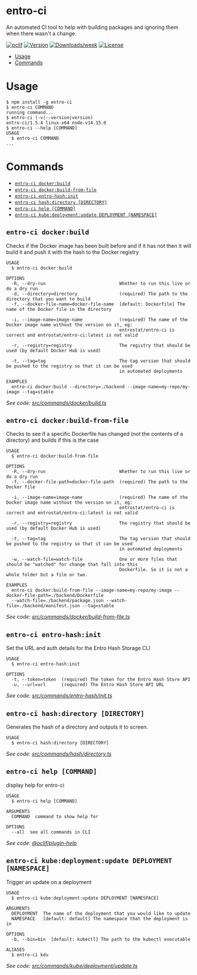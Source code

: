 entro-ci
========

An automated CI tool to help with building packages and ignoring them when there wasn&#39;t a change.

[![oclif](https://img.shields.io/badge/cli-oclif-brightgreen.svg)](https://oclif.io)
[![Version](https://img.shields.io/npm/v/entro-ci.svg)](https://npmjs.org/package/entro-ci)
[![Downloads/week](https://img.shields.io/npm/dw/entro-ci.svg)](https://npmjs.org/package/entro-ci)
[![License](https://img.shields.io/npm/l/entro-ci.svg)](https://github.com/entrostat/entro-ci/blob/master/package.json)

<!-- toc -->
* [Usage](#usage)
* [Commands](#commands)
<!-- tocstop -->
# Usage
<!-- usage -->
```sh-session
$ npm install -g entro-ci
$ entro-ci COMMAND
running command...
$ entro-ci (-v|--version|version)
entro-ci/1.5.4 linux-x64 node-v14.15.0
$ entro-ci --help [COMMAND]
USAGE
  $ entro-ci COMMAND
...
```
<!-- usagestop -->
# Commands
<!-- commands -->
* [`entro-ci docker:build`](#entro-ci-dockerbuild)
* [`entro-ci docker:build-from-file`](#entro-ci-dockerbuild-from-file)
* [`entro-ci entro-hash:init`](#entro-ci-entro-hashinit)
* [`entro-ci hash:directory [DIRECTORY]`](#entro-ci-hashdirectory-directory)
* [`entro-ci help [COMMAND]`](#entro-ci-help-command)
* [`entro-ci kube:deployment:update DEPLOYMENT [NAMESPACE]`](#entro-ci-kubedeploymentupdate-deployment-namespace)

## `entro-ci docker:build`

Checks if the Docker image has been built before and if it has not then it will build it and push it with the hash to the Docker registry

```
USAGE
  $ entro-ci docker:build

OPTIONS
  -R, --dry-run                            Whether to run this live or do a dry run
  -d, --directory=directory                (required) The path to the directory that you want to build
  -f, --docker-file-name=docker-file-name  [default: Dockerfile] The name of the Docker file in the directory

  -i, --image-name=image-name              (required) The name of the Docker image name without the version on it, eg:
                                           entrostat/entro-ci is correct and entrostat/entro-ci:latest is not valid

  -r, --registry=registry                  The registry that should be used (by default Docker Hub is used)

  -t, --tag=tag                            The tag version that should be pushed to the registry so that it can be used
                                           in automated deployments

EXAMPLES
  entro-ci docker:build --directory=./backend --image-name=my-repo/my-image --tag=stable
```

_See code: [src/commands/docker/build.ts](https://github.com/entrostat/entro-ci/blob/v1.5.4/src/commands/docker/build.ts)_

## `entro-ci docker:build-from-file`

Checks to see if a specific Dockerfile has changed (not the contents of a directory) and builds if this is the case

```
USAGE
  $ entro-ci docker:build-from-file

OPTIONS
  -R, --dry-run                            Whether to run this live or do a dry run
  -f, --docker-file-path=docker-file-path  (required) The path to the Docker file

  -i, --image-name=image-name              (required) The name of the Docker image name without the version on it, eg:
                                           entrostat/entro-ci is correct and entrostat/entro-ci:latest is not valid

  -r, --registry=registry                  The registry that should be used (by default Docker Hub is used)

  -t, --tag=tag                            The tag version that should be pushed to the registry so that it can be used
                                           in automated deployments

  -w, --watch-file=watch-file              One or more files that should be "watched" for change that fall into this
                                           Dockerfile. So it is not a whole folder but a file or two.

EXAMPLES
  entro-ci docker:build-from-file --image-name=my-repo/my-image --docker-file-path=./backend/Dockerfile 
  --watch-file=./backend/package.json --watch-file=./backend/manifest.json --tag=stable
```

_See code: [src/commands/docker/build-from-file.ts](https://github.com/entrostat/entro-ci/blob/v1.5.4/src/commands/docker/build-from-file.ts)_

## `entro-ci entro-hash:init`

Set the URL and auth details for the Entro Hash Storage CLI

```
USAGE
  $ entro-ci entro-hash:init

OPTIONS
  -t, --token=token  (required) The token for the Entro Hash Store API
  -u, --url=url      (required) The Entro Hash Store API URL
```

_See code: [src/commands/entro-hash/init.ts](https://github.com/entrostat/entro-ci/blob/v1.5.4/src/commands/entro-hash/init.ts)_

## `entro-ci hash:directory [DIRECTORY]`

Generates the hash of a directory and outputs it to screen.

```
USAGE
  $ entro-ci hash:directory [DIRECTORY]
```

_See code: [src/commands/hash/directory.ts](https://github.com/entrostat/entro-ci/blob/v1.5.4/src/commands/hash/directory.ts)_

## `entro-ci help [COMMAND]`

display help for entro-ci

```
USAGE
  $ entro-ci help [COMMAND]

ARGUMENTS
  COMMAND  command to show help for

OPTIONS
  --all  see all commands in CLI
```

_See code: [@oclif/plugin-help](https://github.com/oclif/plugin-help/blob/v3.2.0/src/commands/help.ts)_

## `entro-ci kube:deployment:update DEPLOYMENT [NAMESPACE]`

Trigger an update on a deployment

```
USAGE
  $ entro-ci kube:deployment:update DEPLOYMENT [NAMESPACE]

ARGUMENTS
  DEPLOYMENT  The name of the deployment that you would like to update
  NAMESPACE   [default: default] The namespace that the deployment is in

OPTIONS
  -b, --bin=bin  [default: kubectl] The path to the kubectl executable

ALIASES
  $ entro-ci kdu
```

_See code: [src/commands/kube/deployment/update.ts](https://github.com/entrostat/entro-ci/blob/v1.5.4/src/commands/kube/deployment/update.ts)_
<!-- commandsstop -->
